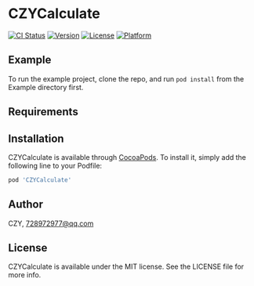 # CZYCalculate

[![CI Status](http://img.shields.io/travis/CZY/CZYCalculate.svg?style=flat)](https://travis-ci.org/CZY/CZYCalculate)
[![Version](https://img.shields.io/cocoapods/v/CZYCalculate.svg?style=flat)](http://cocoapods.org/pods/CZYCalculate)
[![License](https://img.shields.io/cocoapods/l/CZYCalculate.svg?style=flat)](http://cocoapods.org/pods/CZYCalculate)
[![Platform](https://img.shields.io/cocoapods/p/CZYCalculate.svg?style=flat)](http://cocoapods.org/pods/CZYCalculate)

## Example

To run the example project, clone the repo, and run `pod install` from the Example directory first.

## Requirements

## Installation

CZYCalculate is available through [CocoaPods](http://cocoapods.org). To install
it, simply add the following line to your Podfile:

```ruby
pod 'CZYCalculate'
```

## Author

CZY, 728972977@qq.com

## License

CZYCalculate is available under the MIT license. See the LICENSE file for more info.

